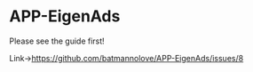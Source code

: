 # APP-EigenAds
Please see the guide first! 


Link→https://github.com/batmannolove/APP-EigenAds/issues/8

